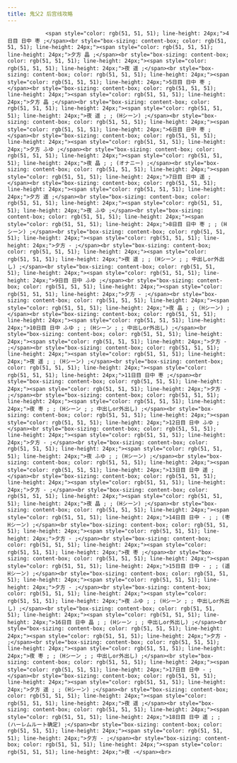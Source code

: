 ```yaml
---
title: 鬼父2 后宫线攻略
---
```


                <span style="color: rgb(51, 51, 51); line-height: 24px;">4日目 日中 枣 ;</span><br style="box-sizing: content-box; color: rgb(51, 51, 51); line-height: 24px;"><span style="color: rgb(51, 51, 51); line-height: 24px;">夕方 晶 ;</span><br style="box-sizing: content-box; color: rgb(51, 51, 51); line-height: 24px;"><span style="color: rgb(51, 51, 51); line-height: 24px;">夜 遥 ;</span><br style="box-sizing: content-box; color: rgb(51, 51, 51); line-height: 24px;"><span style="color: rgb(51, 51, 51); line-height: 24px;">5日目 日中 枣 ;</span><br style="box-sizing: content-box; color: rgb(51, 51, 51); line-height: 24px;"><span style="color: rgb(51, 51, 51); line-height: 24px;">夕方 晶 ;</span><br style="box-sizing: content-box; color: rgb(51, 51, 51); line-height: 24px;"><span style="color: rgb(51, 51, 51); line-height: 24px;">夜 遥 ; ; (Hシーン) ;</span><br style="box-sizing: content-box; color: rgb(51, 51, 51); line-height: 24px;"><span style="color: rgb(51, 51, 51); line-height: 24px;">6日目 日中 枣 ;</span><br style="box-sizing: content-box; color: rgb(51, 51, 51); line-height: 24px;"><span style="color: rgb(51, 51, 51); line-height: 24px;">夕方 ふゆ ;</span><br style="box-sizing: content-box; color: rgb(51, 51, 51); line-height: 24px;"><span style="color: rgb(51, 51, 51); line-height: 24px;">夜 晶 ; ; (オナニー) ;</span><br style="box-sizing: content-box; color: rgb(51, 51, 51); line-height: 24px;"><span style="color: rgb(51, 51, 51); line-height: 24px;">7日目 日中 遥 ;</span><br style="box-sizing: content-box; color: rgb(51, 51, 51); line-height: 24px;"><span style="color: rgb(51, 51, 51); line-height: 24px;">夕方 遥 ;</span><br style="box-sizing: content-box; color: rgb(51, 51, 51); line-height: 24px;"><span style="color: rgb(51, 51, 51); line-height: 24px;">夜 ふゆ ;</span><br style="box-sizing: content-box; color: rgb(51, 51, 51); line-height: 24px;"><span style="color: rgb(51, 51, 51); line-height: 24px;">8日目 日中 枣 ; ; (Hシーン) ;</span><br style="box-sizing: content-box; color: rgb(51, 51, 51); line-height: 24px;"><span style="color: rgb(51, 51, 51); line-height: 24px;">夕方 - ;</span><br style="box-sizing: content-box; color: rgb(51, 51, 51); line-height: 24px;"><span style="color: rgb(51, 51, 51); line-height: 24px;">夜 遥 ; ; (Hシーン ; ; 中出しor外出し) ;</span><br style="box-sizing: content-box; color: rgb(51, 51, 51); line-height: 24px;"><span style="color: rgb(51, 51, 51); line-height: 24px;">9日目 日中 ふゆ ;</span><br style="box-sizing: content-box; color: rgb(51, 51, 51); line-height: 24px;"><span style="color: rgb(51, 51, 51); line-height: 24px;">夕方 - ;</span><br style="box-sizing: content-box; color: rgb(51, 51, 51); line-height: 24px;"><span style="color: rgb(51, 51, 51); line-height: 24px;">夜 晶 ; ; (Hシーン) ;</span><br style="box-sizing: content-box; color: rgb(51, 51, 51); line-height: 24px;"><span style="color: rgb(51, 51, 51); line-height: 24px;">10日目 日中 ふゆ ; ; (Hシーン ; ; 中出しor外出し) ;</span><br style="box-sizing: content-box; color: rgb(51, 51, 51); line-height: 24px;"><span style="color: rgb(51, 51, 51); line-height: 24px;">夕方 - ;</span><br style="box-sizing: content-box; color: rgb(51, 51, 51); line-height: 24px;"><span style="color: rgb(51, 51, 51); line-height: 24px;">夜 遥 ; ; (Hシーン) ;</span><br style="box-sizing: content-box; color: rgb(51, 51, 51); line-height: 24px;"><span style="color: rgb(51, 51, 51); line-height: 24px;">11日目 日中 枣 ;</span><br style="box-sizing: content-box; color: rgb(51, 51, 51); line-height: 24px;"><span style="color: rgb(51, 51, 51); line-height: 24px;">夕方 - ;</span><br style="box-sizing: content-box; color: rgb(51, 51, 51); line-height: 24px;"><span style="color: rgb(51, 51, 51); line-height: 24px;">夜 枣 ; ; (Hシーン ; ; 中出しor外出し) ;</span><br style="box-sizing: content-box; color: rgb(51, 51, 51); line-height: 24px;"><span style="color: rgb(51, 51, 51); line-height: 24px;">12日目 日中 ふゆ ;</span><br style="box-sizing: content-box; color: rgb(51, 51, 51); line-height: 24px;"><span style="color: rgb(51, 51, 51); line-height: 24px;">夕方 - ;</span><br style="box-sizing: content-box; color: rgb(51, 51, 51); line-height: 24px;"><span style="color: rgb(51, 51, 51); line-height: 24px;">夜 ふゆ ; ; (Hシーン) ;</span><br style="box-sizing: content-box; color: rgb(51, 51, 51); line-height: 24px;"><span style="color: rgb(51, 51, 51); line-height: 24px;">13日目 日中 遥 ;</span><br style="box-sizing: content-box; color: rgb(51, 51, 51); line-height: 24px;"><span style="color: rgb(51, 51, 51); line-height: 24px;">夕方 - ;</span><br style="box-sizing: content-box; color: rgb(51, 51, 51); line-height: 24px;"><span style="color: rgb(51, 51, 51); line-height: 24px;">夜 晶 ; ; (Hシーン) ;</span><br style="box-sizing: content-box; color: rgb(51, 51, 51); line-height: 24px;"><span style="color: rgb(51, 51, 51); line-height: 24px;">14日目 日中 - ; ; (枣Hシーン) ;</span><br style="box-sizing: content-box; color: rgb(51, 51, 51); line-height: 24px;"><span style="color: rgb(51, 51, 51); line-height: 24px;">夕方 - ;</span><br style="box-sizing: content-box; color: rgb(51, 51, 51); line-height: 24px;"><span style="color: rgb(51, 51, 51); line-height: 24px;">夜 枣 ;</span><br style="box-sizing: content-box; color: rgb(51, 51, 51); line-height: 24px;"><span style="color: rgb(51, 51, 51); line-height: 24px;">15日目 日中 - ; ; (遥Hシーン) ;</span><br style="box-sizing: content-box; color: rgb(51, 51, 51); line-height: 24px;"><span style="color: rgb(51, 51, 51); line-height: 24px;">夕方 - ;</span><br style="box-sizing: content-box; color: rgb(51, 51, 51); line-height: 24px;"><span style="color: rgb(51, 51, 51); line-height: 24px;">夜 ふゆ ; ; (Hシーン ; ; 中出しor外出し) ;</span><br style="box-sizing: content-box; color: rgb(51, 51, 51); line-height: 24px;"><span style="color: rgb(51, 51, 51); line-height: 24px;">16日目 日中 晶 ; ; (Hシーン ; ; 中出しor外出し) ;</span><br style="box-sizing: content-box; color: rgb(51, 51, 51); line-height: 24px;"><span style="color: rgb(51, 51, 51); line-height: 24px;">夕方 - ;</span><br style="box-sizing: content-box; color: rgb(51, 51, 51); line-height: 24px;"><span style="color: rgb(51, 51, 51); line-height: 24px;">夜 枣 ; ; (Hシーン ; ; 中出しor外出し) ;</span><br style="box-sizing: content-box; color: rgb(51, 51, 51); line-height: 24px;"><span style="color: rgb(51, 51, 51); line-height: 24px;">17日目 日中 - ;</span><br style="box-sizing: content-box; color: rgb(51, 51, 51); line-height: 24px;"><span style="color: rgb(51, 51, 51); line-height: 24px;">夕方 遥 ; ; (Hシーン) ;</span><br style="box-sizing: content-box; color: rgb(51, 51, 51); line-height: 24px;"><span style="color: rgb(51, 51, 51); line-height: 24px;">夜 遥 ;</span><br style="box-sizing: content-box; color: rgb(51, 51, 51); line-height: 24px;"><span style="color: rgb(51, 51, 51); line-height: 24px;">18日目 日中 遥 ; ; (ハーレムルート确定) ;</span><br style="box-sizing: content-box; color: rgb(51, 51, 51); line-height: 24px;"><span style="color: rgb(51, 51, 51); line-height: 24px;">夕方 - ;</span><br style="box-sizing: content-box; color: rgb(51, 51, 51); line-height: 24px;"><span style="color: rgb(51, 51, 51); line-height: 24px;">夜 -</span><br>
              
